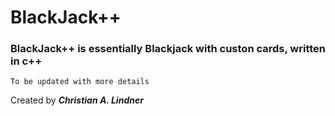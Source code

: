 # BlackJack++
### BlackJack++ is essentially Blackjack with custon cards, written in c++
```To be updated with more details```


Created by ***Christian A. Lindner***
